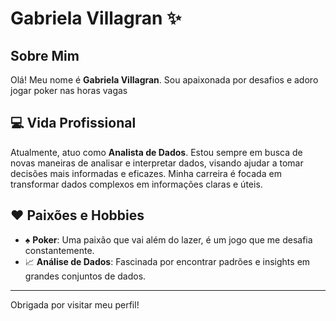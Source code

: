 # Gabriela Villagran :sparkles:

## Sobre Mim

Olá! Meu nome é **Gabriela Villagran**. Sou apaixonada por desafios e adoro jogar poker nas horas vagas

## :computer: Vida Profissional

Atualmente, atuo como **Analista de Dados**. Estou sempre em busca de novas maneiras de analisar e interpretar dados, visando ajudar a tomar decisões mais informadas e eficazes. Minha carreira é focada em transformar dados complexos em informações claras e úteis.

## :hearts: Paixões e Hobbies

- :spades: **Poker**: Uma paixão que vai além do lazer, é um jogo que me desafia constantemente.
- :chart_with_upwards_trend: **Análise de Dados**: Fascinada por encontrar padrões e insights em grandes conjuntos de dados.

---

Obrigada por visitar meu perfil!
